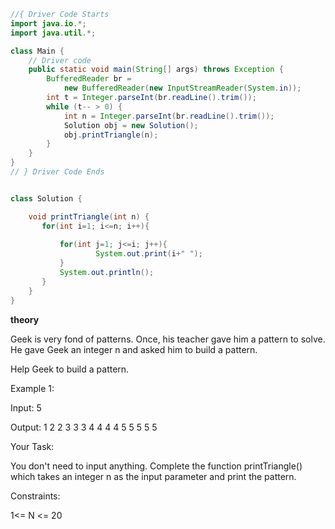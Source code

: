 ```java
//{ Driver Code Starts
import java.io.*;
import java.util.*;

class Main {
    // Driver code
    public static void main(String[] args) throws Exception {
        BufferedReader br =
            new BufferedReader(new InputStreamReader(System.in));
        int t = Integer.parseInt(br.readLine().trim());
        while (t-- > 0) {
            int n = Integer.parseInt(br.readLine().trim());
            Solution obj = new Solution();
            obj.printTriangle(n);
        }
    }
}
// } Driver Code Ends


class Solution {

    void printTriangle(int n) {
       for(int i=1; i<=n; i++){
           
           for(int j=1; j<=i; j++){
                   System.out.print(i+" ");
           }
           System.out.println();
       }
    }
}

```


**theory**

Geek is very fond of patterns. Once, his teacher gave him a  pattern to solve. He gave Geek an integer n and asked him to build a pattern.

Help Geek to build a pattern.

 

Example 1:

Input: 5

Output:
1
2 2 
3 3 3 
4 4 4 4 
5 5 5 5 5

 

Your Task:

You don't need to input anything. Complete the function printTriangle() which takes  an integer n  as the input parameter and print the pattern.

Constraints:

1<= N <= 20